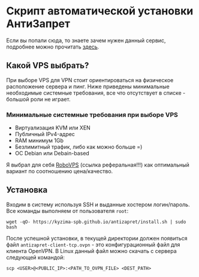 # Скрипт автоматической установки АнтиЗапрет

Если вы попали сюда, то знаете зачем нужен данный сервис, подробнее можно прочитать [здесь](https://antizapret.prostovpn.org).

## Какой VPS выбрать?

При выборе VPS для VPN стоит ориентироваться на физическое расположение сервера и пинг.
Ниже приведены минимальные необходимые системные требования, все что отсутствует в списке - большой роли не играет.

### Минимальные системные требования при выборе VPS

* Виртуализация KVM или XEN
* Публичный IPv4-адрес
* RAM минимум 1Gb
* Безлимитный трафик, либо как можно больше =)
* ОС Debian или Debain-based

Я выбрал для себя [RoboVPS](https://www.robovps.biz/?ref=39155) (ссылка реферальная!!!)
как оптимальный вариант по соотношению цена/качество.


## Установка

Входим в систему используя SSH и выданные хостером логин/пароль.
Все команды выполняем от пользователя `root`:

    wget -qO- https://kyzima-spb.github.io/antizapret/install.sh | sudo bash

После успешной установки, в текущей директории должен появиться файл `antizapret-client-tcp.ovpn` - это конфигурационный файл для клиента OpenVPN.
В Linux данный файл можно скачать с сервера следующей командой:

    scp <USER>@<PUBLIC_IP>:<PATH_TO_OVPN_FILE> <DEST_PATH>
